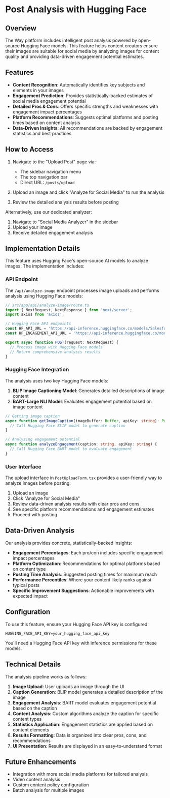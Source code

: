 # Post Analysis with Hugging Face

## Overview

The Way platform includes intelligent post analysis powered by open-source Hugging Face models. This feature helps content creators ensure their images are suitable for social media by analyzing images for content quality and providing data-driven engagement potential estimates.

## Features

- **Content Recognition**: Automatically identifies key subjects and elements in your images
- **Engagement Prediction**: Provides statistically-backed estimates of social media engagement potential
- **Detailed Pros & Cons**: Offers specific strengths and weaknesses with engagement impact percentages
- **Platform Recommendations**: Suggests optimal platforms and posting times based on content analysis
- **Data-Driven Insights**: All recommendations are backed by engagement statistics and best practices

## How to Access

1. Navigate to the "Upload Post" page via:
   - The sidebar navigation menu
   - The top navigation bar 
   - Direct URL: `/posts/upload`

2. Upload an image and click "Analyze for Social Media" to run the analysis
3. Review the detailed analysis results before posting

Alternatively, use our dedicated analyzer:

1. Navigate to "Social Media Analyzer" in the sidebar
2. Upload your image
3. Receive detailed engagement analysis

## Implementation Details

This feature uses Hugging Face's open-source AI models to analyze images. The implementation includes:

### API Endpoint

The `/api/analyze-image` endpoint processes image uploads and performs analysis using Hugging Face models:

```typescript
// src/app/api/analyze-image/route.ts
import { NextRequest, NextResponse } from 'next/server';
import axios from 'axios';

// Hugging Face API endpoints
const HF_API_URL = 'https://api-inference.huggingface.co/models/Salesforce/blip-image-captioning-large';
const HF_ENGAGEMENT_API_URL = 'https://api-inference.huggingface.co/models/facebook/bart-large-mnli';

export async function POST(request: NextRequest) {
  // Process image with Hugging Face models
  // Return comprehensive analysis results
}
```

### Hugging Face Integration

The analysis uses two key Hugging Face models:

1. **BLIP Image Captioning Model**: Generates detailed descriptions of image content
2. **BART-Large NLI Model**: Evaluates engagement potential based on image content

```typescript
// Getting image caption
async function getImageCaption(imageBuffer: Buffer, apiKey: string): Promise<string> {
  // Call Hugging Face BLIP model to generate caption
}

// Analyzing engagement potential
async function analyzeEngagement(caption: string, apiKey: string) {
  // Call Hugging Face BART model to evaluate engagement
}
```

### User Interface

The upload interface in `PostUploadForm.tsx` provides a user-friendly way to analyze images before posting:

1. Upload an image
2. Click "Analyze for Social Media" 
3. Review data-driven analysis results with clear pros and cons
4. See specific platform recommendations and engagement estimates
5. Proceed with posting

## Data-Driven Analysis

Our analysis provides concrete, statistically-backed insights:

- **Engagement Percentages**: Each pro/con includes specific engagement impact percentages
- **Platform Optimization**: Recommendations for optimal platforms based on content type
- **Posting Time Analysis**: Suggested posting times for maximum reach
- **Performance Percentiles**: Where your content likely ranks against typical posts
- **Specific Improvement Suggestions**: Actionable improvements with expected impact

## Configuration

To use this feature, ensure your Hugging Face API key is configured:

```
HUGGING_FACE_API_KEY=your_hugging_face_api_key
```

You'll need a Hugging Face API key with inference permissions for these models.

## Technical Details

The analysis pipeline works as follows:

1. **Image Upload**: User uploads an image through the UI
2. **Caption Generation**: BLIP model generates a detailed description of the image
3. **Engagement Analysis**: BART model evaluates engagement potential based on the caption
4. **Content Analysis**: Custom algorithms analyze the caption for specific content types
5. **Statistics Application**: Engagement statistics are applied based on content elements
6. **Results Formatting**: Data is organized into clear pros, cons, and recommendations
7. **UI Presentation**: Results are displayed in an easy-to-understand format

## Future Enhancements

- Integration with more social media platforms for tailored analysis
- Video content analysis
- Custom content policy configuration
- Batch analysis for multiple images 